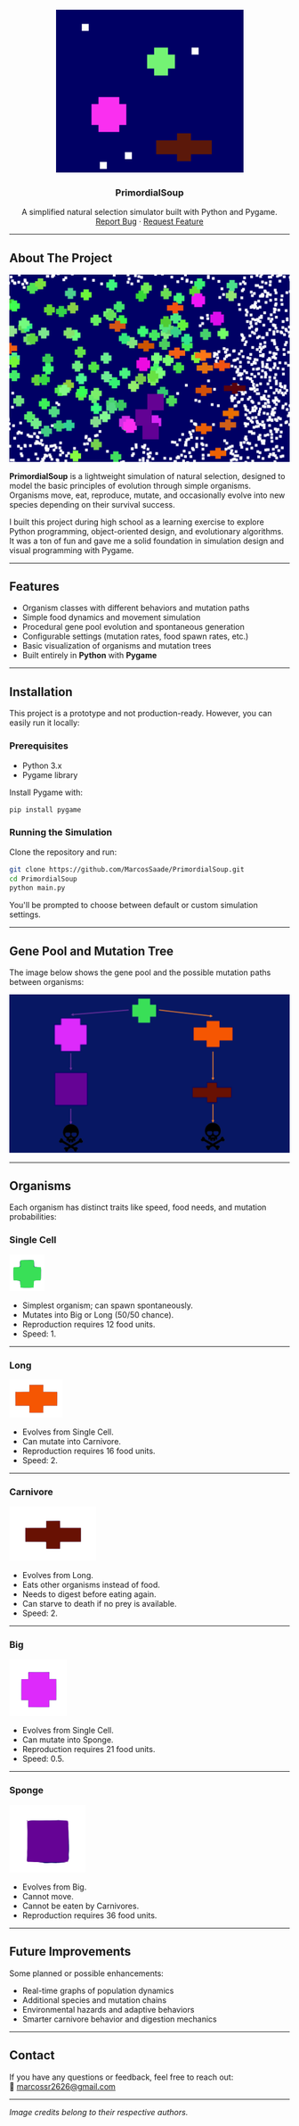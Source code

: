 <!-- PROJECT LOGO -->
<br />
<div align="center">
  <img src="images/header.png" alt="Header">

  <h3 align="center">PrimordialSoup</h3>

  <p align="center">
    A simplified natural selection simulator built with Python and Pygame.
    <br />
    <a href="https://github.com/MarcosSaade/PrimordialSoup/issues">Report Bug</a>
    ·
    <a href="https://github.com/MarcosSaade/PrimordialSoup">Request Feature</a>
  </p>
</div>

---

## About The Project

<img src='images/screenshot.png'>

**PrimordialSoup** is a lightweight simulation of natural selection, designed to model the basic principles of evolution through simple organisms.  
Organisms move, eat, reproduce, mutate, and occasionally evolve into new species depending on their survival success.

I built this project during high school as a learning exercise to explore Python programming, object-oriented design, and evolutionary algorithms.  
It was a ton of fun and gave me a solid foundation in simulation design and visual programming with Pygame.

---

## Features

- Organism classes with different behaviors and mutation paths
- Simple food dynamics and movement simulation
- Procedural gene pool evolution and spontaneous generation
- Configurable settings (mutation rates, food spawn rates, etc.)
- Basic visualization of organisms and mutation trees
- Built entirely in **Python** with **Pygame**

---

## Installation

This project is a prototype and not production-ready. However, you can easily run it locally:

### Prerequisites

- Python 3.x
- Pygame library

Install Pygame with:

```bash
pip install pygame
```

### Running the Simulation

Clone the repository and run:

```bash
git clone https://github.com/MarcosSaade/PrimordialSoup.git
cd PrimordialSoup
python main.py
```

You'll be prompted to choose between default or custom simulation settings.

---

## Gene Pool and Mutation Tree

The image below shows the gene pool and the possible mutation paths between organisms:

<img src='images/tree.png'>

---

## Organisms

Each organism has distinct traits like speed, food needs, and mutation probabilities:

### Single Cell
<img src='images/single_cell.png'>

- Simplest organism; can spawn spontaneously.
- Mutates into Big or Long (50/50 chance).
- Reproduction requires 12 food units.
- Speed: 1.

---

### Long
<img src='images/long.png'>

- Evolves from Single Cell.
- Can mutate into Carnivore.
- Reproduction requires 16 food units.
- Speed: 2.

---

### Carnivore
<img src='images/carnivore.png'>

- Evolves from Long.
- Eats other organisms instead of food.
- Needs to digest before eating again.
- Can starve to death if no prey is available.
- Speed: 2.

---

### Big
<img src='images/big.png'>

- Evolves from Single Cell.
- Can mutate into Sponge.
- Reproduction requires 21 food units.
- Speed: 0.5.

---

### Sponge
<img src='images/sponge.png'>

- Evolves from Big.
- Cannot move.
- Cannot be eaten by Carnivores.
- Reproduction requires 36 food units.

---

## Future Improvements

Some planned or possible enhancements:

- Real-time graphs of population dynamics
- Additional species and mutation chains
- Environmental hazards and adaptive behaviors
- Smarter carnivore behavior and digestion mechanics

---

## Contact

If you have any questions or feedback, feel free to reach out:  
📧 marcossr2626@gmail.com

---

*Image credits belong to their respective authors.*
